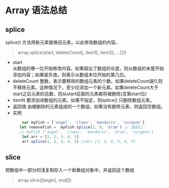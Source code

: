 # Array 语法总结
## splice
splice() 方法用新元素替换旧元素，以此修改数组的内容。
> array.splice(start, deleteCount[, item1[, item2[, ...]]])

- start  
    从数组的哪一位开始修改内容。如果超出了数组的长度，则从数组的末尾开始添加内容；如果是负值，则表示从数组末位开始的第几位。
- deleteCount
    整数，表示要移除的数组元素的个数。如果deleteCount是0,则不移除元素。这种情况下，至少应添加一个新元素。如果deleteCount大于start之后元素的总数，则从start后面的元素都将被删除(含第start位)
- itemN
    要添加进数组的元素。如果不指定，则splice() 只删除数组元素。
- 返回值
    由被删除的元素组成的一个数组，如果没有删除元素，则返回空数组。
- 实例
    ```javascript
        var myFish = ['angel', 'clown', 'mandarin', 'surgeon']
       let removeFish =  myFish.splice(2, 0, 'drum') // 返回[]
       // myFish ['angel', 'clown', 'mandarin', 'drum', 'surgeon']
        let arr = [1, 2, 3, 4, 5]
        arr.splice(1, 2, 3, 4, 5) //arr [1, 3, 4, 5, 4, 5]
   ```
## slice
把数组中一部分的浅复制存入一个新数组对象中，并返回这个数组
> array.slice([begin[, end]]) 
